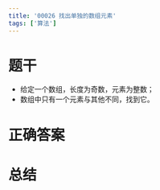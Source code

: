 ```yaml
---
title: '00026 找出单独的数组元素'
tags: ['算法']
---
```


# 题干

- 给定一个数组，长度为奇数，元素为整数；
- 数组中只有一个元素与其他不同，找到它。

# 正确答案



# 总结



<script>
  function func(arr) {
    const map = new Map()
    for (const x of arr) {
      map.set(x, (map.get(x) || 0) + 1)
    }
    for (const [k, v] of map.entries()) {
      if (v === 1) return k
    }
  }
  console.log(func([1, 1, 1, 2]))
  console.log(func([1, 1, 1, 1, 2, 2, 2, 3]))
  
</script>